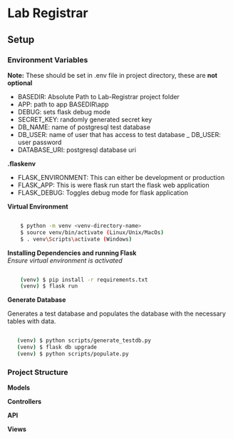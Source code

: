 # Lab Registrar

## Setup

### Environment Variables

**Note:** These should be set in .env file in project directory, these are **not optional**

- BASEDIR: Absolute Path to Lab-Registrar project folder
- APP: path to app BASEDIR\app
- DEBUG: sets flask debug mode
- SECRET_KEY: randomly generated secret key
- DB_NAME: name of postgresql test database
- DB_USER: name of user that has access to test database
_ DB_USER: user password
- DATABASE_URI: postgresql database uri

**.flaskenv**

- FLASK_ENVIRONMENT: This can either be development or production
- FLASK_APP: This is were flask run start the flask web application
- FLASK_DEBUG: Toggles debug mode for flask application

**Virtual Environment**
```bash

    $ python -m venv <venv-directory-name>
    $ source venv/bin/activate (Linux/Unix/MacOs)
    $ . venv\Scripts\activate (Windows)

```

**Installing Dependencies and running Flask**
<br>
*Ensure virtual environment is activated*
```bash

    (venv) $ pip install -r requirements.txt
    (venv) $ flask run

```

**Generate Database**

Generates a test database and populates the database with the necessary tables
with data.

```bash

   (venv) $ python scripts/generate_testdb.py
   (venv) $ flask db upgrade
   (venv) $ python scripts/populate.py

```

### Project Structure

**Models**

**Controllers**

**API**

**Views**
